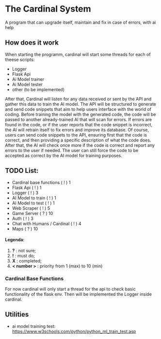 # The Cardinal System
A program that can upgrade itself, maintain and fix in case of errors, with ai help


## How does it work

When starting the programm, cardinal will start some threads for each of theese scripts:
 - Logger
 - Flask Api
 - Ai Model trainer
 - Ai Model tester
 - other (to be implemented)

After that, Cardinal will listen for any data received or sent by the API and gather this data to train the AI model. 
The API will be structured to generate and send code snippets that aim to help users interface with the world of coding. 
Before training the model with the generated code, the code will be passed to another already-trained AI that will scan for errors. 
If errors are found in the code, or if the user reports that the code snippet is incorrect, the AI will retrain itself 
to fix errors and improve its database. Of course, users can send code snippets to the API, ensuring first that the code is correct, 
and then providing a specific description of what the code does. After that, the AI will check once more if the code is correct and report
any errors to the user if needed. The user can still force the code to be accepted as correct by the AI model for training purposes.

## TODO List: 
 - Cardinal base functions ( ! ) 1
 - Flask Api ( ! ) 1
 - Logger ( ! ) 3
 - AI Model to train ( ! ) 1
 - AI Model to test ( ! ) 1
 - Web Scraper ( ! ) 5
 - Game Server ( ? ) 10
 - Auth ( ! ) 3
 - Chat with Humans / Cardinal ( ! ) 4
 - Maps ( ? ) 10

#### Legenda:
 1. **?** : not sure;
 2. **!** : must do;
 3. **X** : completed;
 4. **< number >** : priority from 1 (max) to 10 (min)

### Cardinal Base Functions
For now cardinal will only start a thread for the api to check basic functionality of the flask env.
Then will be implemented the Logger inside cardinal.

## Utilities
 - ai model training test: https://www.w3schools.com/python/python_ml_train_test.asp
